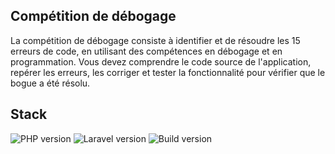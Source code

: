 ## Compétition de débogage

La compétition de débogage consiste à identifier et de résoudre les 15 erreurs de code, en utilisant des compétences en débogage et en programmation. 
Vous devez comprendre le code source de l'application, repérer les erreurs, les corriger et tester la fonctionnalité pour vérifier que le bogue a été résolu.

## Stack

<p>
    <img src="https://badgen.net/badge/PHP/8.2/green" alt="PHP version">
    <img src="https://badgen.net/badge/Laravel/10.x/red" alt="Laravel version">
    <img src="https://badgen.net/badge/Alpine.js/3.x/blue" alt="Build version">
</p>
